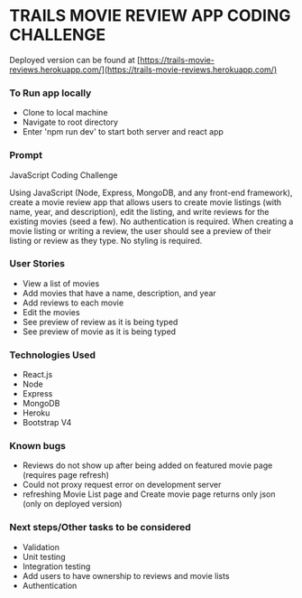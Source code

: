 # TRAILS MOVIE REVIEW APP CODING CHALLENGE

Deployed version can be found at [https://trails-movie-reviews.herokuapp.com/](https://trails-movie-reviews.herokuapp.com/)

### To Run app locally
* Clone to local machine
* Navigate to root directory
* Enter 'npm run dev' to start both server and react app

### Prompt
JavaScript Coding Challenge

Using JavaScript (Node, Express, MongoDB, and any front-end framework), create a movie review app that allows users to create movie listings (with name, year, and description), edit the listing, and write reviews for the existing movies (seed a few). No authentication is required. When creating a movie listing or writing a review, the user should see a preview of their listing or review as they type. No styling is required.


### User Stories
* View a list of movies
* Add movies that have a name, description, and year
* Add reviews to each movie
* Edit the movies
* See preview of review as it is being typed
* See preview of movie as it is being typed

### Technologies Used
* React.js
* Node
* Express
* MongoDB
* Heroku
* Bootstrap V4

### Known bugs
* Reviews do not show up after being added on featured movie page (requires page refresh)
* Could not proxy request error on development server
* refreshing Movie List page and Create movie page returns only json (only on deployed version)


### Next steps/Other tasks to be considered
* Validation
* Unit testing
* Integration testing
* Add users to have ownership to reviews and movie lists
* Authentication
